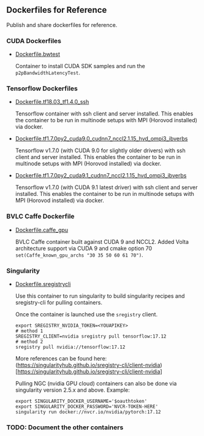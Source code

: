 ## Dockerfiles for Reference

Publish and share dockerfiles for reference.


### CUDA Dockerfiles

* [Dockerfile.bwtest](cuda/Dockerfile.bwtest)

    Container to install CUDA SDK samples and run the `p2pBandwidthLatencyTest`.


### Tensorflow Dockerfiles

* [Dockerfile.tf18.03\_tf1.4.0\_ssh](tensorflow/v1.4.0-nvcr/Dockerfile.tf18.03_ssh)

    Tensorflow container with ssh client and server installed. This enables
    the container to be run in multinode setups with MPI (Horovod installed)
    via docker.

* [Dockerfile.tf1.7.0py2\_cuda9.0\_cudnn7\_nccl2.1.15\_hvd\_ompi3\_ibverbs](tensorflow/v1.7.0/Dockerfile.tf1.7.0py2_cuda9.0_cudnn7_nccl2.1.15_hvd_ompi3_ibverbs)

    Tensorflow v1.7.0 (with CUDA 9.0 for slightly older drivers) with ssh
    client and server installed. This enables the container to be run in
    multinode setups with MPI (Horovod installed) via docker.

* [Dockerfile.tf1.7.0py2\_cuda9.1\_cudnn7\_nccl2.1.15\_hvd\_ompi3\_ibverbs](tensorflow/v1.7.0/Dockerfile.tf1.7.0py2_cuda9.1_cudnn7_nccl2.1.15_hvd_ompi3_ibverbs)

    Tensorflow v1.7.0 (with CUDA 9.1 latest driver) with ssh client and server
    installed. This enables the container to be run in multinode setups with
    MPI (Horovod installed) via docker.


### BVLC Caffe Dockerfile

* [Dockerfile.caffe\_gpu](bvlc_caffe/Dockerfile.caffe_gpu)

    BVLC Caffe container built against CUDA 9 and NCCL2. Added Volta
    architecture support via CUDA 9 and cmake option 70
    `set(Caffe_known_gpu_archs "30 35 50 60 61 70")`.


### Singularity

* [Dockerfile.sregistrycli](sregistrycli/Dockerfile.sregistrycli)

    Use this container to run singularity to build singularity recipes and
    sregistry-cli for pulling containers.

    Once the container is launched use the `sregistry` client.
    ```
    export SREGISTRY_NVIDIA_TOKEN=<YOUAPIKEY>
    # method 1
    SREGISTRY_CLIENT=nvidia sregistry pull tensorflow:17.12
    # method 2
    sregistry pull nvidia://tensorflow:17.12
    ```
    More references can be found here:<br/>
    (https://singularityhub.github.io/sregistry-cli/client-nvidia)[https://singularityhub.github.io/sregistry-cli/client-nvidia]

    Pulling NGC (nvidia GPU cloud) containers can also be done via singularity
    version 2.5.x and above. Example:
    ```
    export SINGULARITY_DOCKER_USERNAME='$oauthtoken'
    export SINGULARITY_DOCKER_PASSWORD='NVCR-TOKEN-HERE'
    singularity run docker://nvcr.io/nvidia/pytorch:17.12
    ```


### TODO: Document the other containers
